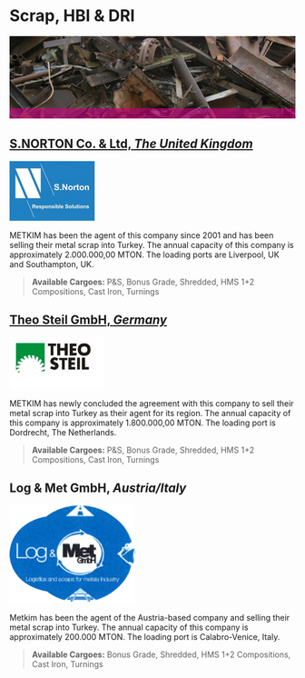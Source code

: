 # Scrap, HBI & DRI

![Scrap Single ><](/images/singles/scrap.jpg)

## [S.NORTON Co. & Ltd, *The United Kingdom*](https://www.s-norton.com/)

![SNorton Logo >](/images/snorton_big.jpg)

METKIM has been the agent of this company since 2001 and has been selling their metal scrap into Turkey. The annual capacity of this company is approximately 2.000.000,00 MTON. The loading ports are Liverpool, UK and Southampton, UK.

> **Available Cargoes:** P&S, Bonus Grade, Shredded, HMS 1+2 Compositions, Cast Iron, Turnings

## [Theo Steil GmbH, *Germany*](https://www.steil.de/)

![TheoSteil Logo >](/images/theosteil_big.jpg)

METKIM has newly concluded the agreement with this company to sell their metal scrap into Turkey as their agent for its region. The annual capacity of this company is approximately 1.800.000,00 MTON. The loading port is Dordrecht, The Netherlands.

> **Available Cargoes:** P&S, Bonus Grade, Shredded, HMS 1+2 Compositions, Cast Iron, Turnings

## Log & Met GmbH, *Austria/Italy*

![LogMet Logo >](/images/logmet_big.png)

Metkim has been the agent of the Austria-based company and selling their metal scrap into Turkey. The annual capacity of this company is approximately 200.000 MTON. The loading port is Calabro-Venice, Italy.

> **Available Cargoes:** Bonus Grade, Shredded, HMS 1+2 Compositions, Cast Iron, Turnings
